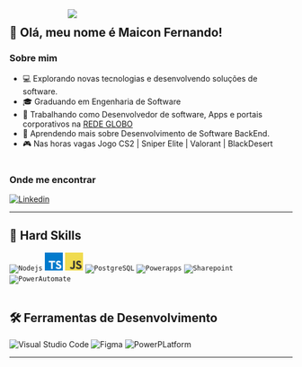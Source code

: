 <img src="https://raw.githubusercontent.com/MicaelliMedeiros/micaellimedeiros/master/image/computer-illustration.png" min-width="400px" max-width="400px" width="400px" align="right">

## 💜 Olá, meu nome é <strong>Maicon Fernando!</strong>

<h3>Sobre mim</h3>

-  :computer:  Explorando novas tecnologias e desenvolvendo soluções de software.
- 🎓 Graduando em Engenharia de Software
- 💼 Trabalhando como Desenvolvedor de software, Apps e portais corporativos na <a href="LINK DA EMPRESA">REDE GLOBO</a>
- 🌱 Aprendendo mais sobre Desenvolvimento de Software BackEnd.
- :video_game: Nas horas vagas Jogo CS2 | Sniper Elite | Valorant | BlackDesert
</br></br>

<h3>Onde me encontrar</h3>

[![Linkedin](https://img.shields.io/badge/LinkedIn-0077B5?style=flat&logo=linkedin)](https://www.linkedin.com/in/devmfernando/)


---


## 🚀 Hard Skills

<code><img height="32" src="https://i.ibb.co/d4cdjxj/OIP.jpg" alt="Nodejs"/></code>
<code><img height="32" src="https://raw.githubusercontent.com/github/explore/80688e429a7d4ef2fca1e82350fe8e3517d3494d/topics/typescript/typescript.png" alt="Typescript"/></code>
<code><img height="32" src="https://raw.githubusercontent.com/github/explore/80688e429a7d4ef2fca1e82350fe8e3517d3494d/topics/javascript/javascript.png" alt="Javascript"/></code>
<code><img height="32" src="https://i.ibb.co/x3dB9QJ/png-transparent-postgresql-plain-wordmark-logo-icon.png" alt="PostgreSQL"/></code>
<code><img height="32" src="https://i.ibb.co/Twpyj52/Design-sem-nome-4.png" alt="Powerapps"/></code>
<code><img height="32" src="https://i.ibb.co/k3Y7145/5229909-middle.png" alt="Sharepoint"/></code>
<code><img height="32" src="https://i.ibb.co/3pz6ptZ/logo-power-automate.png" alt="PowerAutomate"/></code>
</br></br>


## 🛠️ Ferramentas de Desenvolvimento

![Visual Studio Code](https://img.shields.io/badge/-Visual%20Studio%20Code-333333?style=flat&logo=visual-studio-code&logoColor=007ACC)
![Figma](https://img.shields.io/badge/-Figma-333333?style=flat&logo=figma&logoColor=007ACC)
![PowerPLatform](https://img.shields.io/badge/Miscrosoft-PowerPlatform-333333%3Fstyle%3Dflat%26logo%3Dfigma%26logoColor%3D007ACC)


---


